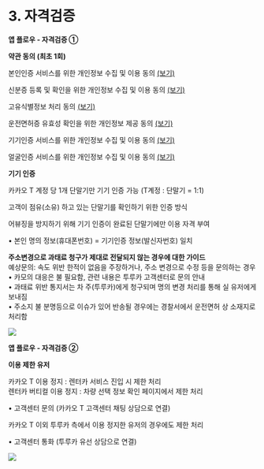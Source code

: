 # 3. 자격검증

**앱 플로우 - 자격검증 ①**

**약관 동의 (최초 1회)**

본인인증 서비스를 위한 개인정보 수집 및 이용 동의 [(보기)](https://policy.kakaomobility.com/viewer/?pageCode=PERSONAL_CERTIFICATION&subPageCode=index)

신분증 등록 및 확인을 위한 개인정보 수집 및 이용 동의 [(보기)](https://policy.kakaomobility.com/viewer/?pageCode=OCR_ID_CARD&subPageCode=index)

고유식별정보 처리 동의 [(보기)](https://policy.kakaomobility.com/viewer/?pageCode=TRUCKER_IDENTIFI&subPageCode=index)

운전면허증 유효성 확인을 위한 개인정보 제공 동의 [(보기)](https://policy.kakaomobility.com/viewer/?pageCode=OCR_DRIVER_LICENSE&subPageCode=index)

기기인증 서비스를 위한 개인정보 수집 및 이용 동의 [(보기)](https://policy.kakaomobility.com/viewer/?pageCode=DEVICE_AUTH_PRIVACY&subPageCode=index)

얼굴인증 서비스를 위한 개인정보 수집 및 이용 동의 [(보기)](https://policy.kakaomobility.com/viewer/?pageCode=FACE_AUTH_PRIVACY&subPageCode=index)

**기기 인증**

카카오 T 계정 당 1개 단말기만 기기 인증 가능 (T계정 : 단말기 = 1:1)

고객이 점유(소유) 하고 있는 단말기를 확인하기 위한 인증 방식

어뷰징을 방지하기 위해 기기 인증이 완료된 단말기에만 이용 자격 부여

• 본인 명의 정보(휴대폰번호) = 기기인증 정보(발신자번호) 일치

**주소변경으로 과태료 청구가 제대로 전달되지 않는 경우에 대한 가이드**   
예상문의: 속도 위반 한적이 없음을 주장하거나, 주소 변경으로 수정 등을 문의하는 경우   
• 카모의 대응은 불 필요함, 관련 내용은 투루카 고객센터로 문의 안내   
• 과태료 위반 통지서는 차 주(투루카)에게 청구되며 명의 변경 처리를 통해 실 유저에게 보내짐   
• 주소지 불 분명등으로 이슈가 있어 반송될 경우에는 경찰서에서 운전면허 상 소재지로 처리함

![](https://kakaomobilitysupport.zendesk.com/hc/article_attachments/34343567178009)

**앱 플로우 - 자격검증 ②**

**이용 제한 유저**

카카오 T 이용 정지 : 렌터카 서비스 진입 시 제한 처리   
렌터카 버티컬 이용 정지 : 차량 선택 정보 확인 페이지에서 제한 처리

• 고객센터 문의 (카카오 T 고객센터 채팅 상담으로 연결)

카카오 T 이외 투루카 측에서 이용 정지한 유저의 경우에도 제한 처리

• 고객센터 통화 (투루카 유선 상담으로 연결)

![](https://kakaomobilitysupport.zendesk.com/hc/article_attachments/34345793297305)
